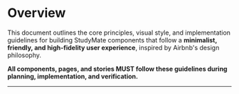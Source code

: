 # Overview

This document outlines the core principles, visual style, and implementation guidelines for building StudyMate components that follow a **minimalist, friendly, and high-fidelity user experience**, inspired by Airbnb's design philosophy.

**All components, pages, and stories MUST follow these guidelines during planning, implementation, and verification.**

---
